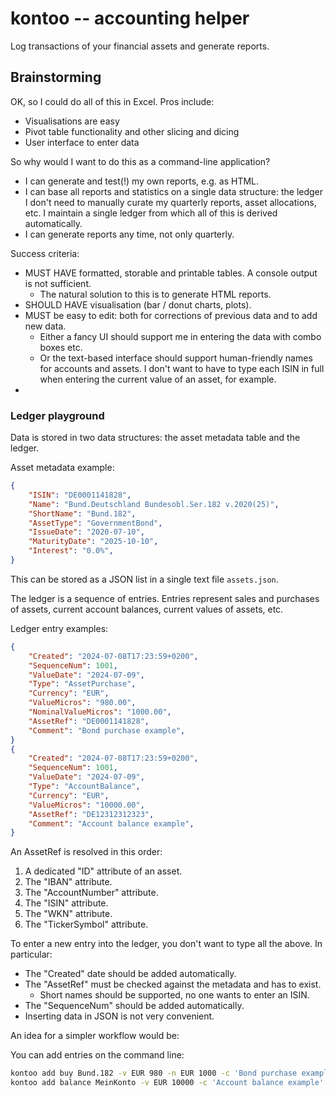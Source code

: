 # kontoo -- accounting helper

Log transactions of your financial assets and generate reports.

## Brainstorming

OK, so I could do all of this in Excel. Pros include:

* Visualisations are easy
* Pivot table functionality and other slicing and dicing
* User interface to enter data

So why would I want to do this as a command-line application?

* I can generate and test(!) my own reports, e.g. as HTML.
* I can base all reports and statistics on a single data structure: the ledger
  I don't need to manually curate my quarterly reports, asset allocations, etc.
  I maintain a single ledger from which all of this is derived automatically.
* I can generate reports any time, not only quarterly.

Success criteria:

* MUST HAVE formatted, storable and printable tables. A console output is not sufficient.
  * The natural solution to this is to generate HTML reports.
* SHOULD HAVE visualisation (bar / donut charts, plots).
* MUST be easy to edit: both for corrections of previous data and to add new data.
  * Either a fancy UI should support me in entering the data with combo boxes etc.
  * Or the text-based interface should support human-friendly names for accounts and assets.
    I don't want to have to type each ISIN in full when entering the current value of an asset,
    for example.
*

### Ledger playground

Data is stored in two data structures: the asset metadata table and the ledger.

Asset metadata example:

```json
{
    "ISIN": "DE0001141828",
    "Name": "Bund.Deutschland Bundesobl.Ser.182 v.2020(25)",
    "ShortName": "Bund.182",
    "AssetType": "GovernmentBond",
    "IssueDate": "2020-07-10",
    "MaturityDate": "2025-10-10",
    "Interest": "0.0%",
}
```

This can be stored as a JSON list in a single text file `assets.json`.

The ledger is a sequence of entries. Entries represent sales and purchases
of assets, current account balances, current values of assets, etc.

Ledger entry examples:

```json
{
    "Created": "2024-07-08T17:23:59+0200",
    "SequenceNum": 1001,
    "ValueDate": "2024-07-09",
    "Type": "AssetPurchase",
    "Currency": "EUR",
    "ValueMicros": "980.00",
    "NominalValueMicros": "1000.00",
    "AssetRef": "DE0001141828",
    "Comment": "Bond purchase example",
}
{
    "Created": "2024-07-08T17:23:59+0200",
    "SequenceNum": 1001,
    "ValueDate": "2024-07-09",
    "Type": "AccountBalance",
    "Currency": "EUR",
    "ValueMicros": "10000.00",
    "AssetRef": "DE12312312323",
    "Comment": "Account balance example",
}
```

An AssetRef is resolved in this order:

1. A dedicated "ID" attribute of an asset.
2. The "IBAN" attribute.
3. The "AccountNumber" attribute.
4. The "ISIN" attribute.
5. The "WKN" attribute.
6. The "TickerSymbol" attribute.

To enter a new entry into the ledger, you don't want to type all the above.
In particular:

* The "Created" date should be added automatically.
* The "AssetRef" must be checked against the metadata and has to exist.
  * Short names should be supported, no one wants to enter an ISIN.
* The "SequenceNum" should be added automatically.
* Inserting data in JSON is not very convenient.

An idea for a simpler workflow would be:

You can add entries on the command line:

```bash
kontoo add buy Bund.182 -v EUR 980 -n EUR 1000 -c 'Bond purchase example'
kontoo add balance MeinKonto -v EUR 10000 -c 'Account balance example'
```
